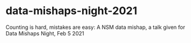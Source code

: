 # data-mishaps-night-2021
Counting is hard, mistakes are easy: A NSM data mishap, a talk given for Data Mishaps Night, Feb 5 2021
